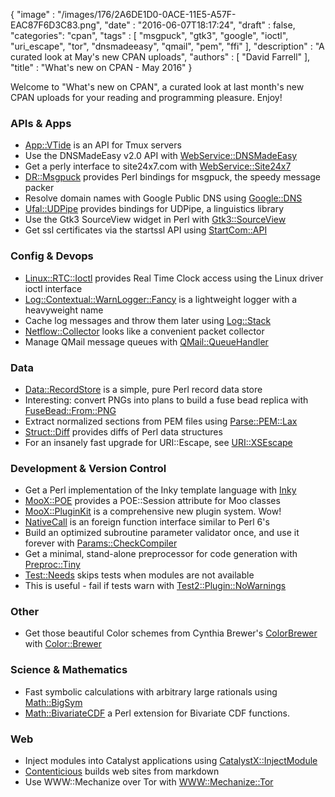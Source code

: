 {
   "image" : "/images/176/2A6DE1D0-0ACE-11E5-A57F-EAC87F6D3C83.png",
   "date" : "2016-06-07T18:17:24",
   "draft" : false,
   "categories": "cpan",
   "tags" : [
      "msgpuck",
      "gtk3",
      "google",
      "ioctl",
      "uri_escape",
      "tor",
      "dnsmadeeasy",
      "qmail",
      "pem",
      "ffi"
   ],
   "description" : "A curated look at May's new CPAN uploads",
   "authors" : [
      "David Farrell"
   ],
   "title" : "What's new on CPAN - May 2016"
}


Welcome to "What's new on CPAN", a curated look at last month's new CPAN uploads for your reading and programming pleasure. Enjoy!

### APIs & Apps
* [App::VTide](https://metacpan.org/pod/App::VTide) is an API for Tmux servers
* Use the DNSMadeEasy v2.0 API with [WebService::DNSMadeEasy](https://metacpan.org/pod/WebService::DNSMadeEasy)
* Get a perly interface to site24x7.com with [WebService::Site24x7](https://metacpan.org/pod/WebService::Site24x7)
* [DR::Msgpuck](https://metacpan.org/pod/DR::Msgpuck) provides Perl bindings for msgpuck, the speedy message packer
* Resolve domain names with Google Public DNS using [Google::DNS](https://metacpan.org/pod/Google::DNS)
* [Ufal::UDPipe](https://metacpan.org/pod/Ufal::UDPipe) provides bindings for UDPipe, a linguistics library
* Use the Gtk3 SourceView widget in Perl with [Gtk3::SourceView](https://metacpan.org/pod/Gtk3::SourceView)
* Get ssl certificates via the startssl API using [StartCom::API](https://metacpan.org/pod/StartCom::API)


### Config & Devops
* [Linux::RTC::Ioctl](https://metacpan.org/pod/Linux::RTC::Ioctl) provides Real Time Clock access using the Linux driver ioctl interface
* [Log::Contextual::WarnLogger::Fancy](https://metacpan.org/pod/Log::Contextual::WarnLogger::Fancy) is a lightweight logger with a heavyweight name
* Cache log messages and throw them later using [Log::Stack](https://metacpan.org/pod/Log::Stack)
* [Netflow::Collector](https://metacpan.org/pod/Netflow::Collector) looks like a convenient packet collector
* Manage QMail message queues with [QMail::QueueHandler](https://metacpan.org/pod/QMail::QueueHandler)


### Data
* [Data::RecordStore](https://metacpan.org/pod/Data::RecordStore) is a simple, pure Perl record data store
* Interesting: convert PNGs into plans to build a fuse bead replica with [FuseBead::From::PNG](https://metacpan.org/pod/FuseBead::From::PNG)
* Extract normalized sections from PEM files using [Parse::PEM::Lax](https://metacpan.org/pod/Parse::PEM::Lax)
* [Struct::Diff](https://metacpan.org/pod/Struct::Diff) provides diffs of Perl data structures
* For an insanely fast upgrade for URI::Escape, see [URI::XSEscape](https://metacpan.org/pod/URI::XSEscape)


### Development & Version Control
* Get a Perl implementation of the Inky template language with [Inky](https://metacpan.org/pod/Inky)
* [MooX::POE](https://metacpan.org/pod/MooX::POE) provides a POE::Session attribute for Moo classes
* [MooX::PluginKit](https://metacpan.org/pod/MooX::PluginKit) is a comprehensive new plugin system. Wow!
* [NativeCall](https://metacpan.org/pod/NativeCall) is an foreign function interface similar to Perl 6's
* Build an optimized subroutine parameter validator once, and use it forever with [Params::CheckCompiler](https://metacpan.org/pod/Params::CheckCompiler)
* Get a minimal, stand-alone preprocessor for code generation with [Preproc::Tiny](https://metacpan.org/pod/Preproc::Tiny)
* [Test::Needs](https://metacpan.org/pod/Test::Needs) skips tests when modules are not available
* This is useful - fail if tests warn with [Test2::Plugin::NoWarnings](https://metacpan.org/pod/Test2::Plugin::NoWarnings)


### Other
* Get those beautiful Color schemes from Cynthia Brewer's [ColorBrewer](http://colorbrewer2.org/) with [Color::Brewer](https://metacpan.org/pod/Color::Brewer)


### Science & Mathematics
* Fast symbolic calculations with arbitrary large rationals using [Math::BigSym](https://metacpan.org/pod/Math::BigSym)
* [Math::BivariateCDF](https://metacpan.org/pod/Math::BivariateCDF) a Perl extension for Bivariate CDF functions.


### Web
* Inject modules into Catalyst applications using [CatalystX::InjectModule](https://metacpan.org/pod/CatalystX::InjectModule)
* [Contenticious](https://metacpan.org/pod/Contenticious) builds web sites from markdown
* Use WWW::Mechanize over Tor with [WWW::Mechanize::Tor](https://metacpan.org/pod/WWW::Mechanize::Tor)
